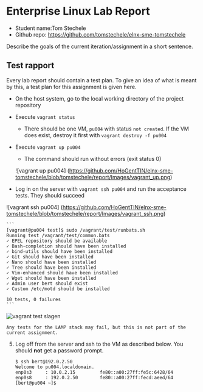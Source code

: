 # Enterprise Linux Lab Report

- Student name:Tom Stechele
- Github repo: <https://github.com/tomstechele/elnx-sme-tomstechele>

Describe the goals of the current iteration/assignment in a short sentence.




## Test rapport

Every lab report should contain a test plan. To give an idea of what is meant by this, a test plan for this assignment is given here.

- On the host system, go to the local working directory of the project repository
- Execute `vagrant status`
    - There should be one VM, `pu004` with status `not created`. If the VM does exist, destroy it first with `vagrant destroy -f pu004`


- Execute `vagrant up pu004`
    - The command should run without errors (exit status 0)

   ![vagrant up pu004] (https://github.com/HoGentTIN/elnx-sme-tomstechele/blob/tomstechele/report/Images/vagrant_up.png)




- Log in on the server with `vagrant ssh pu004` and run the acceptance tests. They should succeed

 ![vagrant ssh pu004] (https://github.com/HoGentTIN/elnx-sme-tomstechele/blob/tomstechele/report/Images/vagrant_ssh.png)

    ```
    [vagrant@pu004 test]$ sudo /vagrant/test/runbats.sh
    Running test /vagrant/test/common.bats
    ✓ EPEL repository should be available
    ✓ Bash-completion should have been installed
    ✓ bind-utils should have been installed
    ✓ Git should have been installed
    ✓ Nano should have been installed
    ✓ Tree should have been installed
    ✓ Vim-enhanced should have been installed
    ✓ Wget should have been installed
    ✓ Admin user bert should exist
    ✓ Custom /etc/motd should be installed

    10 tests, 0 failures
    ```
![vagrant test slagen](https://github.com/HoGentTIN/elnx-sme-tomstechele/blob/tomstechele/report/Images/vagrant_test.png)

    Any tests for the LAMP stack may fail, but this is not part of the current assignment.

5. Log off from the server and ssh to the VM as described below. You should **not** get a password prompt.

    ```
    $ ssh bert@192.0.2.50
    Welcome to pu004.localdomain.
    enp0s3     : 10.0.2.15         fe80::a00:27ff:fe5c:6428/64
    enp0s8     : 192.0.2.50        fe80::a00:27ff:fecd:aeed/64
    [bert@pu004 ~]$
    ```
